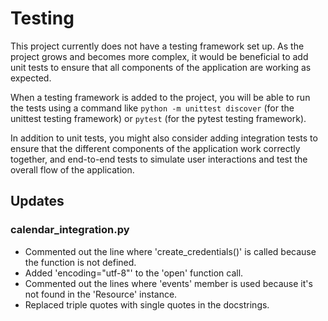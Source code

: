 # Testing

This project currently does not have a testing framework set up. As the project grows and becomes more complex, it would be beneficial to add unit tests to ensure that all components of the application are working as expected.

When a testing framework is added to the project, you will be able to run the tests using a command like `python -m unittest discover` (for the unittest testing framework) or `pytest` (for the pytest testing framework).

In addition to unit tests, you might also consider adding integration tests to ensure that the different components of the application work correctly together, and end-to-end tests to simulate user interactions and test the overall flow of the application.

## Updates

### calendar_integration.py
- Commented out the line where 'create_credentials()' is called because the function is not defined.
- Added 'encoding="utf-8"' to the 'open' function call.
- Commented out the lines where 'events' member is used because it's not found in the 'Resource' instance.
- Replaced triple quotes with single quotes in the docstrings.